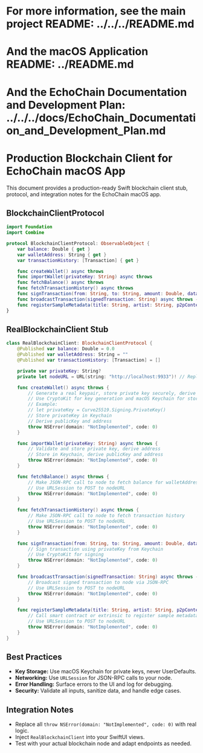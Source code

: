 # For more information, see the main project README: ../../../README.md
# And the macOS Application README: ../README.md
# And the EchoChain Documentation and Development Plan: ../../../docs/EchoChain_Documentation_and_Development_Plan.md

# Production Blockchain Client for EchoChain macOS App

This document provides a production-ready Swift blockchain client stub, protocol, and integration notes for the EchoChain macOS app.

## BlockchainClientProtocol
```swift
import Foundation
import Combine

protocol BlockchainClientProtocol: ObservableObject {
    var balance: Double { get }
    var walletAddress: String { get }
    var transactionHistory: [Transaction] { get }

    func createWallet() async throws
    func importWallet(privateKey: String) async throws
    func fetchBalance() async throws
    func fetchTransactionHistory() async throws
    func signTransaction(from: String, to: String, amount: Double, data: String?) async throws -> String
    func broadcastTransaction(signedTransaction: String) async throws -> String
    func registerSampleMetadata(title: String, artist: String, p2pContentId: String, blockchainHash: String) async throws -> String
}
```

## RealBlockchainClient Stub
```swift
class RealBlockchainClient: BlockchainClientProtocol {
    @Published var balance: Double = 0.0
    @Published var walletAddress: String = ""
    @Published var transactionHistory: [Transaction] = []

    private var privateKey: String?
    private let nodeURL = URL(string: "http://localhost:9933")! // Replace with your node's URL

    func createWallet() async throws {
        // Generate a real keypair, store private key securely, derive address
        // Use CryptoKit for key generation and macOS Keychain for storage
        // Example:
        // let privateKey = Curve25519.Signing.PrivateKey()
        // Store privateKey in Keychain
        // Derive publicKey and address
        throw NSError(domain: "NotImplemented", code: 0)
    }

    func importWallet(privateKey: String) async throws {
        // Validate and store private key, derive address
        // Store in Keychain, derive publicKey and address
        throw NSError(domain: "NotImplemented", code: 0)
    }

    func fetchBalance() async throws {
        // Make JSON-RPC call to node to fetch balance for walletAddress
        // Use URLSession to POST to nodeURL
        throw NSError(domain: "NotImplemented", code: 0)
    }

    func fetchTransactionHistory() async throws {
        // Make JSON-RPC call to node to fetch transaction history
        // Use URLSession to POST to nodeURL
        throw NSError(domain: "NotImplemented", code: 0)
    }

    func signTransaction(from: String, to: String, amount: Double, data: String?) async throws -> String {
        // Sign transaction using privateKey from Keychain
        // Use CryptoKit for signing
        throw NSError(domain: "NotImplemented", code: 0)
    }

    func broadcastTransaction(signedTransaction: String) async throws -> String {
        // Broadcast signed transaction to node via JSON-RPC
        // Use URLSession to POST to nodeURL
        throw NSError(domain: "NotImplemented", code: 0)
    }

    func registerSampleMetadata(title: String, artist: String, p2pContentId: String, blockchainHash: String) async throws -> String {
        // Call smart contract or extrinsic to register sample metadata
        // Use URLSession to POST to nodeURL
        throw NSError(domain: "NotImplemented", code: 0)
    }
}
```

## Best Practices
- **Key Storage:** Use macOS Keychain for private keys, never UserDefaults.
- **Networking:** Use `URLSession` for JSON-RPC calls to your node.
- **Error Handling:** Surface errors to the UI and log for debugging.
- **Security:** Validate all inputs, sanitize data, and handle edge cases.

## Integration Notes
- Replace all `throw NSError(domain: "NotImplemented", code: 0)` with real logic.
- Inject `RealBlockchainClient` into your SwiftUI views.
- Test with your actual blockchain node and adapt endpoints as needed. 